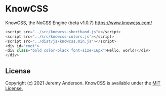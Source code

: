 # KnowCSS
KnowCSS, the NoCSS Engine (beta v1.0.7)
https://www.knowcss.com/

```javascript
<script src="../src/knowcss-shorthand.js"></script>
<script src="../src/knowcss-colors.js"></script>
<script src="../dist/js/knowcss.min.js"></script>
<div id="root">
<div class="bold color-black font-size-16px">Hello, world!</div>
</div>
```

## License
Copyright (c) 2021 Jeremy Anderson. KnowCSS is available under the [MIT License.](https://github.com/knowcss/knowcss/blob/main/LICENSE)

